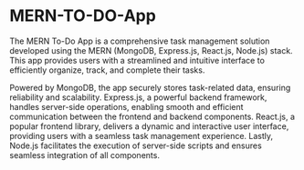 # MERN-TO-DO-App
The MERN To-Do App is a comprehensive task management solution developed using the MERN (MongoDB, Express.js, React.js, Node.js) stack. This app provides users with a streamlined and intuitive interface to efficiently organize, track, and complete their tasks.

Powered by MongoDB, the app securely stores task-related data, ensuring reliability and scalability. Express.js, a powerful backend framework, handles server-side operations, enabling smooth and efficient communication between the frontend and backend components. React.js, a popular frontend library, delivers a dynamic and interactive user interface, providing users with a seamless task management experience. Lastly, Node.js facilitates the execution of server-side scripts and ensures seamless integration of all components.

